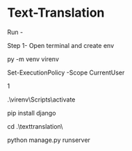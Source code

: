 # Text-Translation

Run -

Step 1- Open terminal and create env

  py -m venv virenv
  
  Set-ExecutionPolicy -Scope CurrentUser
  
  1
  
  .\virenv\Scripts\activate
  
  pip install django
  
  cd .\texttranslation\
  
  python manage.py runserver
  
  
    

